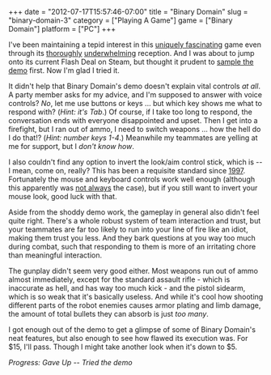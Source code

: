 +++
date = "2012-07-17T15:57:46-07:00"
title = "Binary Domain"
slug = "binary-domain-3"
category = ["Playing A Game"]
game = ["Binary Domain"]
platform = ["PC"]
+++

I've been maintaining a tepid interest in this <a href="http://www.gametrailers.com/videos/5ndks9/binary-domain-preview-">uniquely fascinating</a> game even through its <a href="http://www.metacritic.com/game/pc/binary-domain">thoroughly</a> <a href="http://www.joystiq.com/2012/04/13/npd-binary-domain-sold-20-000-in-march/">underwhelming</a> reception.  And I was about to jump onto its current Flash Deal on Steam, but thought it prudent to <a href="http://store.steampowered.com/app/203750/">sample the demo</a> first.  Now I'm glad I tried it.

It didn't help that Binary Domain's demo doesn't explain vital controls <i>at all</i>.  A party member asks for my advice, and I'm supposed to answer with voice controls?  <i>No</i>, let me use buttons or keys ... but which key shows me what to respond with?  (<i>Hint: it's Tab</i>.)  Of course, if I take too long to respond, the conversation ends with everyone disappointed and upset.  Then I get into a firefight, but I ran out of ammo, I need to switch weapons ... how the hell do I do that!?  (<i>Hint: number keys 1-4</i>.)  Meanwhile my teammates are yelling at me for support, but I <i>don't know how</i>.

I also couldn't find any option to invert the look/aim control stick, which is -- I mean, come on, really?  This has been a requisite standard since <a href="http://en.wikipedia.org/wiki/GoldenEye_007_(1997_video_game)">1997</a>.  Fortunately the mouse and keyboard controls work well enough (although this apparently was <a href="http://store.steampowered.com/news/7886/">not always</a> the case), but if you still want to invert your mouse look, good luck with that.

Aside from the shoddy demo work, the gameplay in general also didn't feel quite right.  There's a whole robust system of team interaction and trust, but your teammates are far too likely to run into your line of fire like an idiot, making them trust you less.  And they bark questions at you way too much during combat, such that responding to them is more of an irritating chore than meaningful interaction.

The gunplay didn't seem very good either.  Most weapons run out of ammo almost immediately, except for the standard assault rifle - which is inaccurate as hell, and has way too much kick - and the pistol sidearm, which is so weak that it's basically useless.  And while it's cool how shooting different parts of the robot enemies causes armor plating and limb damage, the amount of total bullets they can absorb is just <i>too many</i>.

I got enough out of the demo to get a glimpse of some of Binary Domain's neat features, but also enough to see how flawed its execution was.  For $15, I'll pass.  Though I might take another look when it's down to $5.

<i>Progress: Gave Up -- Tried the demo</i>